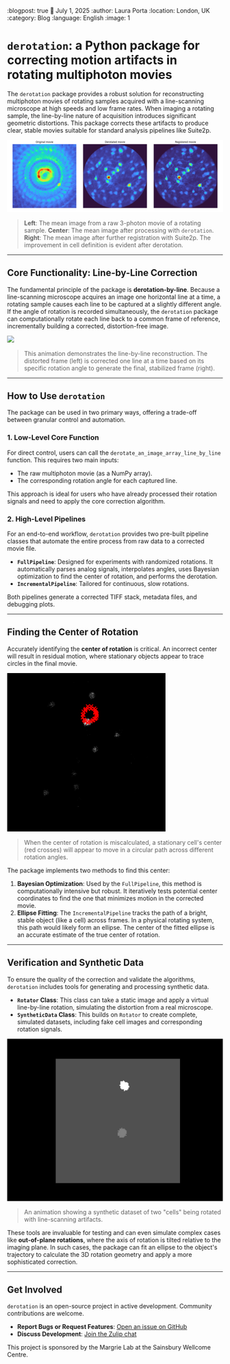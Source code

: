 :blogpost: true
:date: July 1, 2025
:author: Laura Porta
:location: London, UK
:category: Blog
:language: English
:image: 1

# `derotation`: a Python package for correcting motion artifacts in rotating multiphoton movies

The `derotation` package provides a robust solution for reconstructing multiphoton movies of rotating samples acquired with a line-scanning microscope at high speeds and low frame rates. When imaging a rotating sample, the line-by-line nature of acquisition introduces significant geometric distortions. This package corrects these artifacts to produce clear, stable movies suitable for standard analysis pipelines like Suite2p.

![](https://raw.githubusercontent.com/neuroinformatics-unit/derotation/main/docs/source/_static/mean_images_with_incremental.png)
> **Left**: The mean image from a raw 3-photon movie of a rotating sample. **Center**: The mean image after processing with `derotation`. **Right**: The mean image after further registration with Suite2p. The improvement in cell definition is evident after derotation.

---

## Core Functionality: Line-by-Line Correction

The fundamental principle of the package is **derotation-by-line**. Because a line-scanning microscope acquires an image one horizontal line at a time, a rotating sample causes each line to be captured at a slightly different angle. If the angle of rotation is recorded simultaneously, the `derotation` package can computationally rotate each line back to a common frame of reference, incrementally building a corrected, distortion-free image.

![](https://raw.githubusercontent.com/neuroinformatics-unit/derotation/main/docs/source/_static/derotation_by_line.gif)
> This animation demonstrates the line-by-line reconstruction. The distorted frame (left) is corrected one line at a time based on its specific rotation angle to generate the final, stabilized frame (right).

---

## How to Use `derotation`

The package can be used in two primary ways, offering a trade-off between granular control and automation.

### 1. Low-Level Core Function
For direct control, users can call the `derotate_an_image_array_line_by_line` function. This requires two main inputs:
* The raw multiphoton movie (as a NumPy array).
* The corresponding rotation angle for each captured line.

This approach is ideal for users who have already processed their rotation signals and need to apply the core correction algorithm.

### 2. High-Level Pipelines
For an end-to-end workflow, `derotation` provides two pre-built pipeline classes that automate the entire process from raw data to a corrected movie file.

* **`FullPipeline`**: Designed for experiments with randomized  rotations. It automatically parses analog signals, interpolates angles, uses Bayesian optimization to find the center of rotation, and performs the derotation.
* **`IncrementalPipeline`**: Tailored for continuous, slow rotations.

Both pipelines generate a corrected TIFF stack, metadata files, and debugging plots.

---

## Finding the Center of Rotation

Accurately identifying the **center of rotation** is critical. An incorrect center will result in residual motion, where stationary objects appear to trace circles in the final movie.

![](https://raw.githubusercontent.com/neuroinformatics-unit/derotation/main/docs/source/_static/wrong_center.png)
> When the center of rotation is miscalculated, a stationary cell's center (red crosses) will appear to move in a circular path across different rotation angles.

The package implements two methods to find this center:

1.  **Bayesian Optimization**: Used by the `FullPipeline`, this method is computationally intensive but robust. It iteratively tests potential center coordinates to find the one that minimizes motion in the corrected movie.
2.  **Ellipse Fitting**: The `IncrementalPipeline` tracks the path of a bright, stable object (like a cell) across frames. In a physical rotating system, this path would likely form an ellipse. The center of the fitted ellipse is an accurate estimate of the true center of rotation.

---

## Verification and Synthetic Data

To ensure the quality of the correction and validate the algorithms, `derotation` includes tools for generating and processing synthetic data.

* **`Rotator` Class**: This class can take a static image and apply a virtual line-by-line rotation, simulating the distortion from a real microscope.
* **`SyntheticData` Class**: This builds on `Rotator` to create complete, simulated datasets, including fake cell images and corresponding rotation signals.

![](https://raw.githubusercontent.com/neuroinformatics-unit/derotation/main/docs/source/_static/rotator.gif)
> An animation showing a synthetic dataset of two "cells" being rotated with line-scanning artifacts.

These tools are invaluable for testing and can even simulate complex cases like **out-of-plane rotations**, where the axis of rotation is tilted relative to the imaging plane. In such cases, the package can fit an ellipse to the object's trajectory to calculate the 3D rotation geometry and apply a more sophisticated correction.

---

## Get Involved

`derotation` is an open-source project in active development. Community contributions are welcome.

* **Report Bugs or Request Features**: [Open an issue on GitHub](https://github.com/neuroinformatics-unit/derotation/issues)
* **Discuss Development**: [Join the Zulip chat](https://neuroinformatics.zulipchat.com/#narrow/channel/495735-Derotation)

This project is sponsored by the Margrie Lab at the Sainsbury Wellcome Centre.